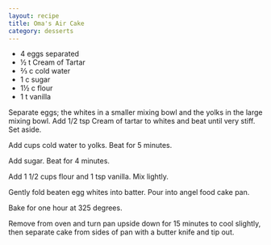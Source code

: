 ```yaml
---
layout: recipe
title: Oma's Air Cake 
category: desserts
---
```


- 4 eggs separated
- ½ t Cream of Tartar
- ⅔ c cold water
- 1 c sugar
- 1½ c flour
- 1 t vanilla

Separate eggs; the whites in a smaller mixing bowl and the yolks in the large mixing bowl. Add 1/2 tsp Cream of tartar to whites and beat until very stiff. Set aside.

Add cups cold water to yolks. Beat for 5 minutes.

Add sugar. Beat for 4 minutes.

Add 1 1/2 cups flour and 1 tsp vanilla. Mix lightly.

Gently fold beaten egg whites into batter. Pour into angel food cake pan.

Bake for one hour at 325 degrees.

Remove from oven and turn pan upside down for 15 minutes to cool slightly, then separate cake from sides of pan with a butter knife and tip out.
